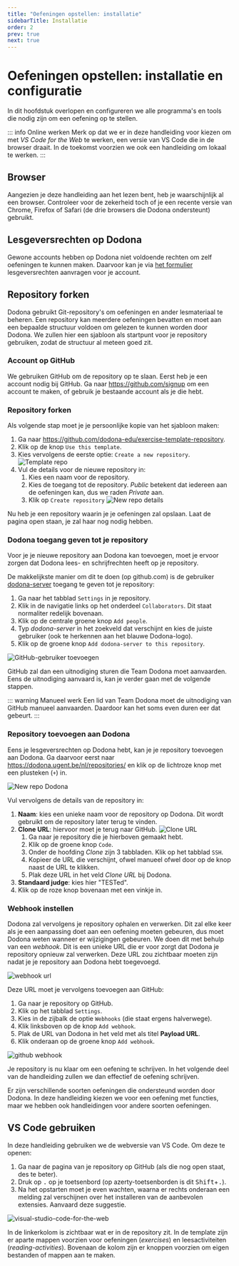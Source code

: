 ```yaml
---
title: "Oefeningen opstellen: installatie"
sidebarTitle: Installatie
order: 2
prev: true
next: true
---
```


# Oefeningen opstellen: installatie en configuratie

In dit hoofdstuk overlopen en configureren we alle programma's en tools die nodig zijn om een oefening op te stellen.

::: info Online werken
Merk op dat we er in deze handleiding voor kiezen om met _VS Code for the Web_ te werken, een versie van VS Code die in de browser draait.
In de toekomst voorzien we ook een handleiding om lokaal te werken.
:::

## Browser

Aangezien je deze handleiding aan het lezen bent, heb je waarschijnlijk al een browser.
Controleer voor de zekerheid toch of je een recente versie van Chrome, Firefox of Safari (de drie browsers die Dodona ondersteunt) gebruikt.

## Lesgeversrechten op Dodona

Gewone accounts hebben op Dodona niet voldoende rechten om zelf oefeningen te kunnen maken.
Daarvoor kan je via [het formulier](https://dodona.ugent.be/nl/rights_requests/new) lesgeversrechten aanvragen voor je account.

## Repository forken

Dodona gebruikt Git-repository's om oefeningen en ander lesmateriaal te beheren.
Een repository kan meerdere oefeningen bevatten en moet aan een bepaalde structuur voldoen om gelezen te kunnen worden door Dodona.
We zullen hier een sjabloon als startpunt voor je repository gebruiken, zodat de structuur al meteen goed zit.

### Account op GitHub

We gebruiken GitHub om de repository op te slaan.
Eerst heb je een account nodig bij GitHub.
Ga naar <https://github.com/signup> om een account te maken, of gebruik je bestaande account als je die hebt.

### Repository forken

Als volgende stap moet je je persoonlijke kopie van het sjabloon maken:

1. Ga naar <https://github.com/dodona-edu/exercise-template-repository>.
2. Klik op de knop `Use this template`.
3. Kies vervolgens de eerste optie: `Create a new repository`.
   ![Template repo](./use-template-repo.png)
4. Vul de details voor de nieuwe repository in:
   1. Kies een naam voor de repository.
   2. Kies de toegang tot de repository. _Public_ betekent dat iedereen aan de oefeningen kan, dus we raden _Private_ aan.
   3. Klik op `Create repository`
   ![New repo details](./new-repo-details.png)

Nu heb je een repository waarin je je oefeningen zal opslaan.
Laat de pagina open staan, je zal haar nog nodig hebben.

### Dodona toegang geven tot je repository

Voor je je nieuwe repository aan Dodona kan toevoegen, moet je ervoor zorgen dat Dodona lees- en schrijfrechten heeft op je repository.

De makkelijkste manier om dit te doen (op github.com) is de gebruiker [dodona-server](https://github.com/dodona-server) toegang te geven tot je repository:

1. Ga naar het tabblad `Settings` in je repository.
2. Klik in de navigatie links op het onderdeel `Collaborators`. Dit staat normaliter redelijk bovenaan.
3. Klik op de centrale groene knop `Add people`.
4. Typ _dodona-server_ in het zoekveld dat verschijnt en kies de juiste gebruiker (ook te herkennen aan het blauwe Dodona-logo).
5. Klik op de groene knop `Add dodona-server to this repository`.

![GitHub-gebruiker toevoegen](./add-dodona-server.png)

GitHub zal dan een uitnodiging sturen die Team Dodona moet aanvaarden.
Eens de uitnodiging aanvaard is, kan je verder gaan met de volgende stappen.

::: warning Manueel werk
Een lid van Team Dodona moet de uitnodiging van GitHub manueel aanvaarden.
Daardoor kan het soms even duren eer dat gebeurt.
:::

### Repository toevoegen aan Dodona

Eens je lesgeversrechten op Dodona hebt, kan je je repository toevoegen aan Dodona.
Ga daarvoor eerst naar <https://dodona.ugent.be/nl/repositories/> en klik op de lichtroze knop met een plusteken (`+`) in.

![New repo Dodona](./add-repository.png)

Vul vervolgens de details van de repository in:

1. **Naam**: kies een unieke naam voor de repository op Dodona. Dit wordt gebruikt om de repository later terug te vinden.
2. **Clone URL**: hiervoor moet je terug naar GitHub.
   ![Clone URL](./clone-url.png)
   1. Ga naar je repository die je hierboven gemaakt hebt.
   2. Klik op de groene knop `Code`.
   3. Onder de hoofding _Clone_ zijn 3 tabbladen. Klik op het tabblad `SSH`.
   4. Kopieer de URL die verschijnt, ofwel manueel ofwel door op de knop naast de URL te klikken.
   5. Plak deze URL in het veld _Clone URL_ bij Dodona.
3. **Standaard judge**: kies hier "TESTed".
4. Klik op de roze knop bovenaan met een vinkje in.

### Webhook instellen

Dodona zal vervolgens je repository ophalen en verwerken.
Dit zal elke keer als je een aanpassing doet aan een oefening moeten gebeuren, dus moet Dodona weten wanneer er wijzigingen gebeuren.
We doen dit met behulp van een _webhook_.
Dit is een unieke URL die er voor zorgt dat Dodona je repository opnieuw zal verwerken.
Deze URL zou zichtbaar moeten zijn nadat je je repository aan Dodona hebt toegevoegd.

![webhook url](./webhook-url.png)

Deze URL moet je vervolgens toevoegen aan GitHub:

1. Ga naar je repository op GitHub.
2. Klik op het tabblad `Settings`.
3. Kies in de zijbalk de optie `Webhooks` (die staat ergens halverwege).
4. Klik linksboven op de knop `Add webhook`.
5. Plak de URL van Dodona in het veld met als titel **Payload URL**.
6. Klik onderaan op de groene knop `Add webhook`.

![github webhook](./github-webhook.png)

Je repository is nu klaar om een oefening te schrijven.
In het volgende deel van de handleiding zullen we dan effectief de oefening schrijven.

Er zijn verschillende soorten oefeningen die ondersteund worden door Dodona.
In deze handleiding kiezen we voor een oefening met functies, maar we hebben ook handleidingen voor andere soorten oefeningen.

## VS Code gebruiken

In deze handleiding gebruiken we de webversie van VS Code.
Om deze te openen:

1. Ga naar de pagina van je repository op GitHub (als die nog open staat, des te beter).
2. Druk op <kbd>.</kbd> op je toetsenbord (op azerty-toetsenborden is dit <kbd>Shift</kbd>+<kbd>.</kbd>).
3. Na het opstarten moet je even wachten, waarna er rechts onderaan een melding zal verschijnen over het installeren van de aanbevolen extensies.
   Aanvaard deze suggestie.

![visual-studio-code-for-the-web](./visual-studio-code-for-the-web.png)

In de linkerkolom is zichtbaar wat er in de repository zit. In de template zijn er aparte mappen voorzien voor oefeningen (_exercises_) en leesactiviteiten (_reading-activities_). Bovenaan de kolom zijn er knoppen voorzien om eigen bestanden of mappen aan te maken.  
